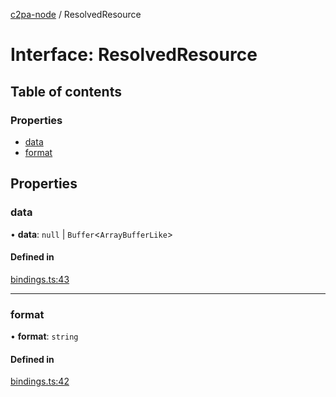 [c2pa-node](../README.md) / ResolvedResource

# Interface: ResolvedResource

## Table of contents

### Properties

- [data](ResolvedResource.md#data)
- [format](ResolvedResource.md#format)

## Properties

### data

• **data**: ``null`` \| `Buffer`\<`ArrayBufferLike`\>

#### Defined in

[bindings.ts:43](https://github.com/contentauth/c2pa-node/blob/2485c13/js-src/bindings.ts#L43)

___

### format

• **format**: `string`

#### Defined in

[bindings.ts:42](https://github.com/contentauth/c2pa-node/blob/2485c13/js-src/bindings.ts#L42)
